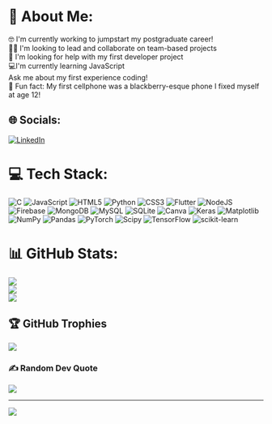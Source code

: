 # 💫 About Me:
🤓 I'm currently working to jumpstart my postgraduate career!<br>👯‍♂️ I'm looking to lead and collaborate on team-based projects<br>🤝 I'm looking for help with my first developer project<br>💻I'm currently learning JavaScript<br>Ask me about my first experience coding!<br>📳 Fun fact: My first cellphone was a blackberry-esque phone I fixed myself at age 12!<br>


## 🌐 Socials:
[![LinkedIn](https://img.shields.io/badge/LinkedIn-%230077B5.svg?logo=linkedin&logoColor=white)](https://linkedin.com/in/arodriguezcruz1) 

# 💻 Tech Stack:
![C](https://img.shields.io/badge/c-%2300599C.svg?style=for-the-badge&logo=c&logoColor=white) ![JavaScript](https://img.shields.io/badge/javascript-%23323330.svg?style=for-the-badge&logo=javascript&logoColor=%23F7DF1E) ![HTML5](https://img.shields.io/badge/html5-%23E34F26.svg?style=for-the-badge&logo=html5&logoColor=white) ![Python](https://img.shields.io/badge/python-3670A0?style=for-the-badge&logo=python&logoColor=ffdd54) ![CSS3](https://img.shields.io/badge/css3-%231572B6.svg?style=for-the-badge&logo=css3&logoColor=white) ![Flutter](https://img.shields.io/badge/Flutter-%2302569B.svg?style=for-the-badge&logo=Flutter&logoColor=white) ![NodeJS](https://img.shields.io/badge/node.js-6DA55F?style=for-the-badge&logo=node.js&logoColor=white) ![Firebase](https://img.shields.io/badge/Firebase-039BE5?style=for-the-badge&logo=Firebase&logoColor=white) ![MongoDB](https://img.shields.io/badge/MongoDB-%234ea94b.svg?style=for-the-badge&logo=mongodb&logoColor=white) ![MySQL](https://img.shields.io/badge/mysql-%2300000f.svg?style=for-the-badge&logo=mysql&logoColor=white) ![SQLite](https://img.shields.io/badge/sqlite-%2307405e.svg?style=for-the-badge&logo=sqlite&logoColor=white) ![Canva](https://img.shields.io/badge/Canva-%2300C4CC.svg?style=for-the-badge&logo=Canva&logoColor=white) ![Keras](https://img.shields.io/badge/Keras-%23D00000.svg?style=for-the-badge&logo=Keras&logoColor=white) ![Matplotlib](https://img.shields.io/badge/Matplotlib-%23ffffff.svg?style=for-the-badge&logo=Matplotlib&logoColor=black) ![NumPy](https://img.shields.io/badge/numpy-%23013243.svg?style=for-the-badge&logo=numpy&logoColor=white) ![Pandas](https://img.shields.io/badge/pandas-%23150458.svg?style=for-the-badge&logo=pandas&logoColor=white) ![PyTorch](https://img.shields.io/badge/PyTorch-%23EE4C2C.svg?style=for-the-badge&logo=PyTorch&logoColor=white) ![Scipy](https://img.shields.io/badge/SciPy-%230C55A5.svg?style=for-the-badge&logo=scipy&logoColor=%white) ![TensorFlow](https://img.shields.io/badge/TensorFlow-%23FF6F00.svg?style=for-the-badge&logo=TensorFlow&logoColor=white) ![scikit-learn](https://img.shields.io/badge/scikit--learn-%23F7931E.svg?style=for-the-badge&logo=scikit-learn&logoColor=white)
# 📊 GitHub Stats:
![](https://github-readme-stats.vercel.app/api?username=Saydfalls&theme=maroongold&hide_border=false&include_all_commits=true&count_private=true)<br/>
![](https://github-readme-streak-stats.herokuapp.com/?user=Saydfalls&theme=maroongold&hide_border=false)<br/>
![](https://github-readme-stats.vercel.app/api/top-langs/?username=Saydfalls&theme=maroongold&hide_border=false&include_all_commits=true&count_private=true&layout=compact)

## 🏆 GitHub Trophies
![](https://github-profile-trophy.vercel.app/?username=Saydfalls&theme=buddhism&no-frame=false&no-bg=true&margin-w=4)

### ✍️ Random Dev Quote
![](https://quotes-github-readme.vercel.app/api?type=horizontal&theme=tokyonight)

---
[![](https://visitcount.itsvg.in/api?id=Saydfalls&icon=6&color=7)](https://visitcount.itsvg.in)

<!-- Proudly created with GPRM ( https://gprm.itsvg.in ) -->
